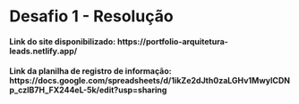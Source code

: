 <h1>Desafio 1 - Resolução</h1>
<h4>Link do site disponibilizado: https://portfolio-arquitetura-leads.netlify.app/</h4>
<h4>Link da planilha de registro de informação: https://docs.google.com/spreadsheets/d/1ikZe2dJth0zaLGHv1MwylCDNp_czlB7H_FX244eL-5k/edit?usp=sharing</h4>

